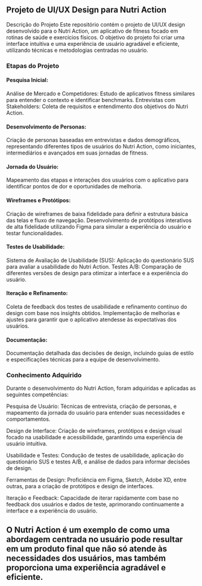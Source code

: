 ## Projeto de UI/UX Design para Nutri Action
Descrição do Projeto
Este repositório contém o projeto de UI/UX design desenvolvido para o Nutri Action, um aplicativo de fitness focado em rotinas de saúde e exercícios físicos. O objetivo do projeto foi criar uma interface intuitiva e uma experiência de usuário agradável e eficiente, utilizando técnicas e metodologias centradas no usuário.

### Etapas do Projeto
#### Pesquisa Inicial:

Análise de Mercado e Competidores: Estudo de aplicativos fitness similares para entender o contexto e identificar benchmarks.
Entrevistas com Stakeholders: Coleta de requisitos e entendimento dos objetivos do Nutri Action.
#### Desenvolvimento de Personas:

Criação de personas baseadas em entrevistas e dados demográficos, representando diferentes tipos de usuários do Nutri Action, como iniciantes, intermediários e avançados em suas jornadas de fitness.
#### Jornada do Usuário:

Mapeamento das etapas e interações dos usuários com o aplicativo para identificar pontos de dor e oportunidades de melhoria.
#### Wireframes e Protótipos:

Criação de wireframes de baixa fidelidade para definir a estrutura básica das telas e fluxo de navegação.
Desenvolvimento de protótipos interativos de alta fidelidade utilizando Figma para simular a experiência do usuário e testar funcionalidades.
#### Testes de Usabilidade:

Sistema de Avaliação de Usabilidade (SUS): Aplicação do questionário SUS para avaliar a usabilidade do Nutri Action.
Testes A/B: Comparação de diferentes versões de design para otimizar a interface e a experiência do usuário.
#### Iteração e Refinamento:

Coleta de feedback dos testes de usabilidade e refinamento contínuo do design com base nos insights obtidos.
Implementação de melhorias e ajustes para garantir que o aplicativo atendesse às expectativas dos usuários.
#### Documentação:

Documentação detalhada das decisões de design, incluindo guias de estilo e especificações técnicas para a equipe de desenvolvimento.
### Conhecimento Adquirido
Durante o desenvolvimento do Nutri Action, foram adquiridas e aplicadas as seguintes competências:

Pesquisa de Usuário: Técnicas de entrevista, criação de personas, e mapeamento da jornada do usuário para entender suas necessidades e comportamentos.

Design de Interface: Criação de wireframes, protótipos e design visual focado na usabilidade e acessibilidade, garantindo uma experiência de usuário intuitiva.

Usabilidade e Testes: Condução de testes de usabilidade, aplicação do questionário SUS e testes A/B, e análise de dados para informar decisões de design.

Ferramentas de Design: Proficiência em Figma, Sketch, Adobe XD, entre outras, para a criação de protótipos e design de interfaces.

Iteração e Feedback: Capacidade de iterar rapidamente com base no feedback dos usuários e dados de teste, aprimorando continuamente a interface e a experiência do usuário.

## O Nutri Action é um exemplo de como uma abordagem centrada no usuário pode resultar em um produto final que não só atende às necessidades dos usuários, mas também proporciona uma experiência agradável e eficiente.
